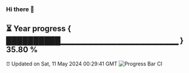 ### Hi there 👋
⏳ Year progress { ██████████▁▁▁▁▁▁▁▁▁▁▁▁▁▁▁▁▁▁▁▁ } 35.80 %
---
⏰ Updated on Sat, 11 May 2024 00:29:41 GMT
![Progress Bar CI](https://github.com/Moyi321/Moyi321/workflows/Progress%20Bar%20CI/badge.svg)

